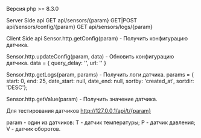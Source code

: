 Версия php >= 8.3.0

Server Side api
GET api/sensors/{param}
GET|POST api/sensors/config/{param}
GET api/sensors/logs/{param}

Client Side api
Sensor.http.getConfig(param) - Получить конфигурацию датчика.

Sensor.http.updateConfig(param, data) - Обновить конфигурацию датчика.
data = { query_delay: '', url: '' }

Sensor.http.getLogs(param, params) - Получить логи датчика.
params = { start: 0, end: 25, date_start: null, date_end: null, sortby: 'created_at', sortdir: 'DESC'};

Sensor.http.getValue(param) - Получить значение датчика.


Для тестирования датчиков
http://127.0.0.1/api/t/{param}

param - один из датчиков:
T - датчик температуры;
P - датчик давления;
V - датчик оборотов.


